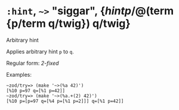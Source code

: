# `:hint`, `~>` "siggar", {$hint p/$@(term {p/term q/twig}) q/twig}

Arbitrary hint

Applies arbitrary hint `p` to `q`.

Regular form: *2-fixed*

Examples:

    ~zod/try=> (make '~>(%a 42)')
    [%10 p=97 q=[%1 p=42]]
    ~zod/try=> (make '~>(%a.+(2) 42)')
    [%10 p=[p=97 q=[%4 p=[%1 p=2]]] q=[%1 p=42]]

